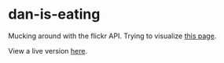 dan-is-eating
=============

Mucking around with the flickr API.  Trying to visualize [this page](https://secure.flickr.com/photos/daniseating/).

View a live version [here](http://www.danielna.com/daniseating/).